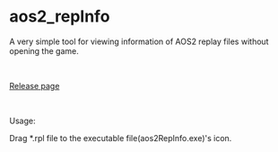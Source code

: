 # aos2_repInfo
A very simple tool for viewing information of AOS2 replay files without opening the game.

<br>

<a href="https://github.com/RepSklvska/aos2_repInfo/releases">Release page</a>

<br>

Usage:

Drag *.rpl file to the executable file(aos2RepInfo.exe)'s icon.
